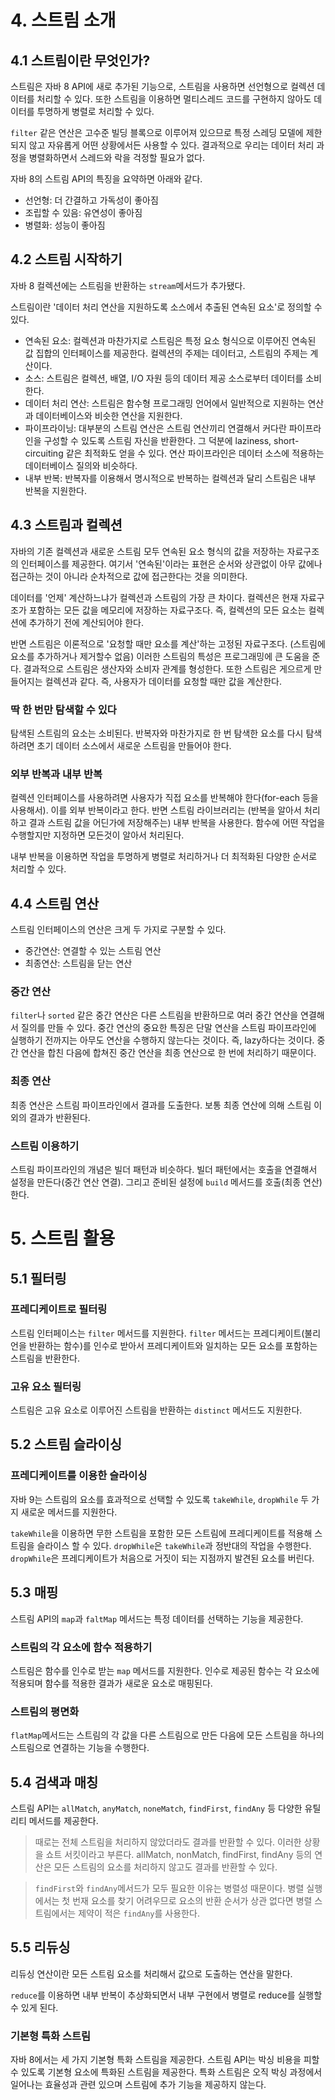 # 4. 스트림 소개

## 4.1 스트림이란 무엇인가?
스트림은 자바 8 API에 새로 추가된 기능으로, 스트림을 사용하면 선언형으로 컬렉션 데이터를 처리할 수 있다. 또한 스트림을 이용하면 멀티스레드 코드를 구현하지 않아도 데이터를 투명하게 병렬로 처리할 수 있다.

`filter` 같은 연산은 고수준 빌딩 블록으로 이루어져 있으므로 특정 스레딩 모델에 제한되지 않고 자유롭게 어떤 상황에서든 사용할 수 있다. 결과적으로 우리는 데이터 처리 과정을 병렬화하면서 스레드와 락을 걱정할 필요가 없다.

자바 8의 스트림 API의 특징을 요약하면 아래와 같다.
- 선언형: 더 간결하고 가독성이 좋아짐
- 조립할 수 있음: 유연성이 좋아짐
- 병렬화: 성능이 좋아짐

## 4.2 스트림 시작하기
자바 8 컬렉션에는 스트림을 반환하는 `stream`메서드가 추가됐다.

스트림이란 '데이터 처리 연산을 지원하도록 소스에서 추출된 연속된 요소'로 정의할 수 있다.
- 연속된 요소: 컬렉션과 마찬가지로 스트림은 특정 요소 형식으로 이루어진 연속된 값 집합의 인터페이스를 제공한다. 컬렉션의 주제는 데이터고, 스트림의 주제는 계산이다.
- 소스: 스트림은 컬렉션, 배열, I/O 자원 등의 데이터 제공 소스로부터 데이터를 소비한다.
- 데이터 처리 연산: 스트림은 함수형 프로그래밍 언어에서 일반적으로 지원하는 연산과 데이터베이스와 비슷한 연산을 지원한다.
- 파이프라이닝: 대부분의 스트림 연산은 스트림 연산끼리 연결해서 커다란 파이프라인을 구성할 수 있도록 스트림 자신을 반환한다. 그 덕분에 laziness, short-circuiting 같은 최적화도 얻을 수 있다. 연산 파이프라인은 데이터 소스에 적용하는 데이터베이스 질의와 비슷하다.
- 내부 반복: 반복자를 이용해서 명시적으로 반복하는 컬렉션과 달리 스트림은 내부 반복을 지원한다.

## 4.3 스트림과 컬렉션
자바의 기존 컬렉션과 새로운 스트림 모두 연속된 요소 형식의 값을 저장하는 자료구조의 인터페이스를 제공한다. 여기서 '연속된'이라는 표현은 순서와 상관없이 아무 값에나 접근하는 것이 아니라 순차적으로 값에 접근한다는 것을 의미한다.

데이터를 '언제' 계산하느냐가 컬렉션과 스트림의 가장 큰 차이다. 컬렉션은 현재 자료구조가 포함하는 모든 값을 메모리에 저장하는 자료구조다. 즉, 컬렉션의 모든 요소는 컬렉션에 추가하기 전에 계산되어야 한다.

반면 스트림은 이론적으로 '요청할 때만 요소를 계산'하는 고정된 자료구조다. (스트림에 요소를 추가하거나 제거할수 없음) 이러한 스트림의 특성은 프로그래밍에 큰 도움을 준다. 결과적으로 스트림은 생산자와 소비자 관계를 형성한다. 또한 스트림은 게으르게 만들어지는 컬렉션과 같다. 즉, 사용자가 데이터를 요청할 때만 값을 계산한다.

### 딱 한 번만 탐색할 수 있다
탐색된 스트림의 요소는 소비된다. 반복자와 마찬가지로 한 번 탐색한 요소를 다시 탐색하려면 초기 데이터 소스에서 새로운 스트림을 만들어야 한다.

### 외부 반복과 내부 반복
컬렉션 인터페이스를 사용하려면 사용자가 직접 요소를 반복해야 한다(for-each 등을 사용해서). 이를 외부 반복이라고 한다. 반면 스트림 라이브러리는 (반복을 알아서 처리하고 결과 스트림 값을 어딘가에 저장해주는) 내부 반복을 사용한다. 함수에 어떤 작업을 수행할지만 지정하면 모든것이 알아서 처리된다.

내부 반복을 이용하면 작업을 투명하게 병렬로 처리하거나 더 최적화된 다양한 순서로 처리할 수 있다.

## 4.4 스트림 연산
스트림 인터페이스의 연산은 크게 두 가지로 구분할 수 있다.

- 중간연산: 연결할 수 있는 스트림 연산
- 최종연산: 스트림을 닫는 연산

### 중간 연산
`filter`나 `sorted` 같은 중간 연산은 다른 스트림을 반환하므로 여러 중간 연산을 연결해서 질의를 만들 수 있다. 중간 연산의 중요한 특징은 단말 연산을 스트림 파이프라인에 실행하기 전까지는 아무도 연산을 수행하지 않는다는 것이다. 즉, lazy하다는 것이다. 중간 연산을 합친 다음에 합쳐진 중간 연산을 최종 연산으로 한 번에 처리하기 때문이다.

### 최종 연산
최종 연산은 스트림 파이프라인에서 결과를 도출한다. 보통 최종 연산에 의해 스트림 이외의 결과가 반환된다.

### 스트림 이용하기
스트림 파이프라인의 개념은 빌더 패턴과 비슷하다. 빌더 패턴에서는 호출을 연결해서 설정을 만든다(중간 연산 연결). 그리고 준비된 설정에 `build` 메서드를 호출(최종 연산)한다.

# 5. 스트림 활용
## 5.1 필터링
### 프레디케이트로 필터링
스트림 인터페이스는 `filter` 메서드를 지원한다. `filter` 메서드는 프레디케이트(불리언을 반환하는 함수)를 인수로 받아서 프레디케이트와 일치하는 모든 요소를 포함하는 스트림을 반환한다.

### 고유 요소 필터링
스트림은 고유 요소로 이루어진 스트림을 반환하는 `distinct` 메서드도 지원한다.

## 5.2 스트림 슬라이싱
### 프레디케이트를 이용한 슬라이싱
자바 9는 스트림의 요소를 효과적으로 선택할 수 있도록 `takeWhile`, `dropWhile` 두 가지 새로운 메서드를 지원한다.

`takeWhile`을 이용하면 무한 스트림을 포함한 모든 스트림에 프레디케이트를 적용해 스트림을 슬라이스 할 수 있다. `dropWhile`은 `takeWhile`과 정반대의 작업을 수행한다. `dropWhile`은 프레디케이트가 처음으로 거짓이 되는 지점까지 발견된 요소를 버린다.

## 5.3 매핑
스트림 API의 `map`과 `faltMap` 메서드는 특정 데이터를 선택하는 기능을 제공한다.

### 스트림의 각 요소에 함수 적용하기
스트림은 함수를 인수로 받는 `map` 메서드를 지원한다. 인수로 제공된 함수는 각 요소에 적용되며 함수를 적용한 결과가 새로운 요소로 매핑된다.

### 스트림의 평면화
`flatMap`메서드는 스트림의 각 값을 다른 스트림으로 만든 다음에 모든 스트림을 하나의 스트림으로 연결하는 기능을 수행한다.

## 5.4 검색과 매칭
스트림 API는 `allMatch`, `anyMatch`, `noneMatch`, `findFirst`, `findAny` 등 다양한 유틸리티 메서드를 제공한다.
> 때로는 전체 스트림을 처리하지 않았더라도 결과를 반환할 수 있다. 이러한 상황을 쇼트 서킷이라고 부른다. allMatch, nonMatch, findFirst, findAny 등의 연산은 모든 스트림의 요소를 처리하지 않고도 결과를 반환할 수 있다.

> `findFirst`와 `findAny`메서드가 모두 필요한 이유는 병렬성 때문이다. 병렬 실행에서는 첫 번재 요소를 찾기 어려우므로 요소의 반환 순서가 상관 없다면 병렬 스트림에서는 제약이 적은 `findAny`를 사용한다.

## 5.5 리듀싱
리듀싱 연산이란 모든 스트림 요소를 처리해서 값으로 도출하는 연산을 말한다. 

`reduce`를 이용하면 내부 반복이 추상화되면서 내부 구현에서 병렬로 reduce를 실행할 수 있게 된다. 

### 기본형 특화 스트림
자바 8에서는 세 가지 기본형 특화 스트림을 제공한다. 스트림 API는 박싱 비용을 피할 수 있도록 기본형 요소에 특화된 스트림을 제공한다. 특화 스트림은 오직 박싱 과정에서 일어나는 효율성과 관련 있으며 스트림에 추가 기능을 제공하지 않는다.

